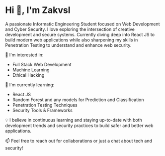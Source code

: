 # Hi 👋, I'm Zakvsl

A passionate Informatic Engineering Student focused on Web Development and Cyber Security. I love exploring the intersection of creative development and secure systems. Currently diving deep into React JS to build modern web applications while also sharpening my skills in Penetration Testing to understand and enhance web security.

🔭 I'm interested in:
- Full Stack Web Development
- Machine Learning
- Ethical Hacking

🌱 I'm currently learning:
- React JS
- Random Forest and any models for Prediction and Classification
- Penetration Testing Techniques
- Security Tools & Frameworks

💡 I believe in continuous learning and staying up-to-date with both development trends and security practices to build safer and better web applications.

📫 Feel free to reach out for collaborations or just a chat about tech and security!

